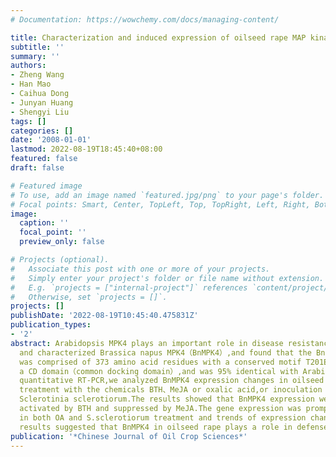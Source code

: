 ```yaml
---
# Documentation: https://wowchemy.com/docs/managing-content/

title: Characterization and induced expression of oilseed rape MAP kinase 4
subtitle: ''
summary: ''
authors:
- Zheng Wang
- Han Mao
- Caihua Dong
- Junyan Huang
- Shengyi Liu
tags: []
categories: []
date: '2008-01-01'
lastmod: 2022-08-19T18:45:40+08:00
featured: false
draft: false

# Featured image
# To use, add an image named `featured.jpg/png` to your page's folder.
# Focal points: Smart, Center, TopLeft, Top, TopRight, Left, Right, BottomLeft, Bottom, BottomRight.
image:
  caption: ''
  focal_point: ''
  preview_only: false

# Projects (optional).
#   Associate this post with one or more of your projects.
#   Simply enter your project's folder or file name without extension.
#   E.g. `projects = ["internal-project"]` references `content/project/deep-learning/index.md`.
#   Otherwise, set `projects = []`.
projects: []
publishDate: '2022-08-19T10:45:40.475831Z'
publication_types:
- '2'
abstract: Arabidopsis MPK4 plays an important role in disease resistance.We cloned
  and characterized Brassica napus MPK4（BnMPK4）,and found that the BnMPK4 protein
  was comprised of 373 amino acid residues with a conserved motif T201E202Y203 and
  a CD domain（common docking domain）,and was 95% identical with Arabidopsis MPK4.Using
  quantitative RT-PCR,we analyzed BnMPK4 expression changes in oilseed rape after
  treatment with the chemicals BTH、MeJA or oxalic acid,or inoculation with the fungi
  Sclerotinia sclerotiorum.The results showed that BnMPK4 expression were promptly
  activated by BTH and suppressed by MeJA.The gene expression was promptly activated
  in both OA and S.sclerotiorum treatment and trends of expression changes were consistent.These
  results suggested that BnMPK4 in oilseed rape plays a role in defense against S.sclerotiorum.
publication: '*Chinese Journal of Oil Crop Sciences*'
---
```

